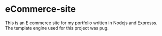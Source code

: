 # eCommerce-site

This is an E commerce site for my portfolio written in Nodejs and Expresss. 
The template engine used for this project was pug.
